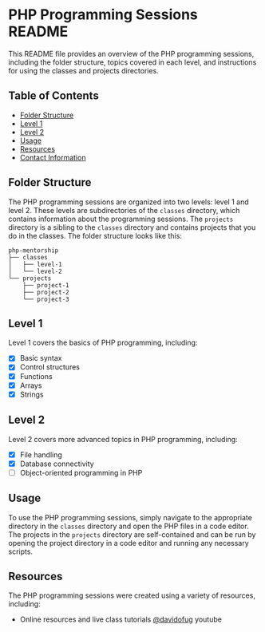 # PHP Programming Sessions README

This README file provides an overview of the PHP programming sessions, including the folder structure, topics covered in each level, and instructions for using the classes and projects directories.

## Table of Contents

- [Folder Structure](#folder-structure)
- [Level 1](#level-1)
- [Level 2](#level-2)
- [Usage](#usage)
- [Resources](#resources)
- [Contact Information](#contact-information)

## Folder Structure

The PHP programming sessions are organized into two levels: level 1 and level 2. 
These levels are subdirectories of the `classes` directory, which contains information about the programming sessions.
The `projects` directory is a sibling to the `classes` directory and contains projects that you do in the classes.
The folder structure looks like this:
```
php-mentorship
├── classes
│   ├── level-1
│   └── level-2
└── projects
    ├── project-1
    ├── project-2
    └── project-3
```

## Level 1

Level 1 covers the basics of PHP programming, including:

- [x] Basic syntax
- [x] Control structures
- [x] Functions
- [x] Arrays
- [x] Strings

## Level 2

Level 2 covers more advanced topics in PHP programming, including:
- [x] File handling
- [x] Database connectivity
- [ ] Object-oriented programming in PHP 

## Usage

To use the PHP programming sessions, simply navigate to the appropriate directory in the `classes` directory and open the PHP files in a code editor. The projects in the `projects` directory are self-contained and can be run by opening the project directory in a code editor and running any necessary scripts.

## Resources

The PHP programming sessions were created using a variety of resources, including:

- Online resources and live class tutorials [@davidofug](https://www.youtube.com/watch?v=FxNzlS3Wdgo&list=PLfVJE98_X5wdvhjBI_64HUXSLLpov9r3L) youtube




